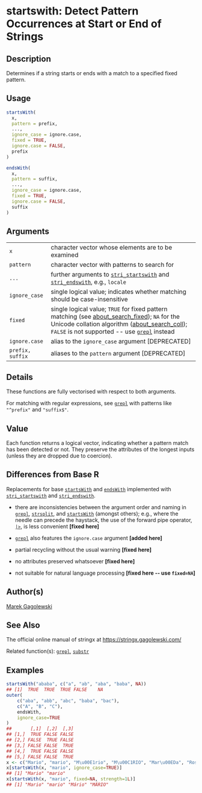 # startswith: Detect Pattern Occurrences at Start or End of Strings

## Description

Determines if a string starts or ends with a match to a specified fixed pattern.

## Usage

``` r
startsWith(
  x,
  pattern = prefix,
  ...,
  ignore_case = ignore.case,
  fixed = TRUE,
  ignore.case = FALSE,
  prefix
)

endsWith(
  x,
  pattern = suffix,
  ...,
  ignore_case = ignore.case,
  fixed = TRUE,
  ignore.case = FALSE,
  suffix
)
```

## Arguments

|                  |                                                                                                                                                                                                                                                                                                                                          |
|------------------|------------------------------------------------------------------------------------------------------------------------------------------------------------------------------------------------------------------------------------------------------------------------------------------------------------------------------------------|
| `x`              | character vector whose elements are to be examined                                                                                                                                                                                                                                                                                       |
| `pattern`        | character vector with patterns to search for                                                                                                                                                                                                                                                                                             |
| `...`            | further arguments to [`stri_startswith`](https://stringi.gagolewski.com/rapi/stri_startsendswith.html) and [`stri_endswith`](https://stringi.gagolewski.com/rapi/stri_startsendswith.html), e.g., `locale`                                                                                                                               |
| `ignore_case`    | single logical value; indicates whether matching should be case-insensitive                                                                                                                                                                                                                                                              |
| `fixed`          | single logical value; `TRUE` for fixed pattern matching (see [about_search_fixed](https://stringi.gagolewski.com/rapi/about_search_fixed.html)); `NA` for the Unicode collation algorithm ([about_search_coll](https://stringi.gagolewski.com/rapi/about_search_coll.html)); `FALSE` is not supported -- use [`grepl`](grepl.md) instead |
| `ignore.case`    | alias to the `ignore_case` argument \[DEPRECATED\]                                                                                                                                                                                                                                                                                       |
| `prefix, suffix` | aliases to the `pattern` argument \[DEPRECATED\]                                                                                                                                                                                                                                                                                         |

## Details

These functions are fully vectorised with respect to both arguments.

For matching with regular expressions, see [`grepl`](grepl.md) with patterns like `"^prefix"` and `"suffix$"`.

## Value

Each function returns a logical vector, indicating whether a pattern match has been detected or not. They preserve the attributes of the longest inputs (unless they are dropped due to coercion).

## Differences from Base R

Replacements for base [`startsWith`](https://stat.ethz.ch/R-manual/R-devel/library/base/help/startsWith.html) and [`endsWith`](https://stat.ethz.ch/R-manual/R-devel/library/base/help/endsWith.html) implemented with [`stri_startswith`](https://stringi.gagolewski.com/rapi/stri_startsendswith.html) and [`stri_endswith`](https://stringi.gagolewski.com/rapi/stri_startsendswith.html).

-   there are inconsistencies between the argument order and naming in [`grepl`](https://stat.ethz.ch/R-manual/R-devel/library/base/help/grepl.html), [`strsplit`](https://stat.ethz.ch/R-manual/R-devel/library/base/help/strsplit.html), and [`startsWith`](https://stat.ethz.ch/R-manual/R-devel/library/base/help/startsWith.html) (amongst others); e.g., where the needle can precede the haystack, the use of the forward pipe operator, [`|>`](https://stat.ethz.ch/R-manual/R-devel/library/base/help/+7C+3E.html), is less convenient **\[fixed here\]**

-   [`grepl`](https://stat.ethz.ch/R-manual/R-devel/library/base/help/grepl.html) also features the `ignore.case` argument **\[added here\]**

-   partial recycling without the usual warning **\[fixed here\]**

-   no attributes preserved whatsoever **\[fixed here\]**

-   not suitable for natural language processing **\[fixed here -- use `fixed=NA`\]**

## Author(s)

[Marek Gagolewski](https://www.gagolewski.com/)

## See Also

The official online manual of <span class="pkg">stringx</span> at <https://stringx.gagolewski.com/>

Related function(s): [`grepl`](grepl.md), [`substr`](substr.md)

## Examples




```r
startsWith("ababa", c("a", "ab", "aba", "baba", NA))
## [1]  TRUE  TRUE  TRUE FALSE    NA
outer(
    c("aba", "abb", "abc", "baba", "bac"),
    c("A", "B", "C"),
    endsWith,
    ignore_case=TRUE
)
##       [,1]  [,2]  [,3]
## [1,]  TRUE FALSE FALSE
## [2,] FALSE  TRUE FALSE
## [3,] FALSE FALSE  TRUE
## [4,]  TRUE FALSE FALSE
## [5,] FALSE FALSE  TRUE
x <- c("Mario", "mario", "M\u00E1rio", "M\u00C1RIO", "Mar\u00EDa", "Rosario")
x[startsWith(x, "mario", ignore_case=TRUE)]
## [1] "Mario" "mario"
x[startsWith(x, "mario", fixed=NA, strength=1L)]
## [1] "Mario" "mario" "Mário" "MÁRIO"
```
